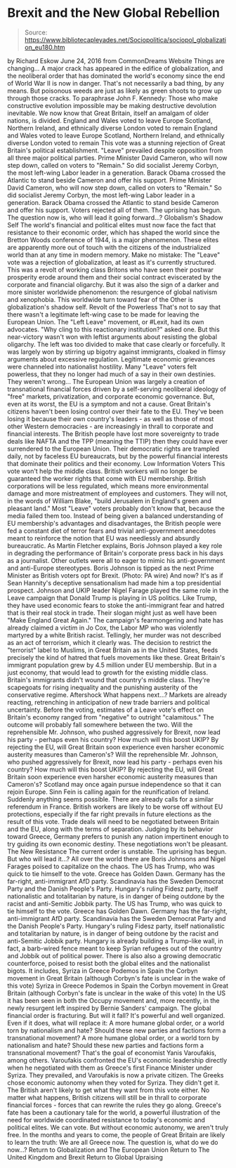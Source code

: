 # Brexit and the New Global Rebellion

> Source: https://www.bibliotecapleyades.net/Sociopolitica/sociopol_globalization_eu180.htm

by Richard Eskow June 24, 2016
from CommonDreams Website
Things are changing...
A major crack has appeared in the edifice of globalization, and the neoliberal order that has dominated the world's economy since the end of World War II is now in danger. That's not necessarily a bad thing, by any means. But poisonous weeds are just as likely as green shoots to grow up through those cracks.
To paraphrase John F. Kennedy:
Those who make constructive evolution impossible may be making destructive devolution inevitable.
We now know that Great Britain, itself an amalgam of older nations, is divided.
England and Wales voted to leave Europe Scotland, Northern Ireland, and ethnically diverse London voted to remain
England and Wales voted to leave Europe
Scotland, Northern Ireland, and ethnically diverse London voted to remain
This vote was a stunning rejection of Great Britain's political establishment.
"Leave" prevailed despite opposition from all three major political parties.
Prime Minister David Cameron, who will now step down, called on voters to "Remain." So did socialist Jeremy Corbyn, the most left-wing Labor leader in a generation. Barack Obama crossed the Atlantic to stand beside Cameron and offer his support.
Prime Minister David Cameron, who will now step down, called on voters to "Remain."
So did socialist Jeremy Corbyn, the most left-wing Labor leader in a generation.
Barack Obama crossed the Atlantic to stand beside Cameron and offer his support.
Voters rejected all of them. The uprising has begun.
The question now is, who will lead it going forward...?
Globalism's Shadow Self The world's financial and political elites must now face the fact that resistance to their economic order, which has shaped the world since the Bretton Woods conference of 1944, is a major phenomenon.
These elites are apparently more out of touch with the citizens of the industrialized world than at any time in modern memory. Make no mistake:
The "Leave" vote was a rejection of globalization, at least as it's currently structured.
This was a revolt of working class Britons who have seen their postwar prosperity erode around them and their social contract eviscerated by the corporate and financial oligarchy. But it was also the sign of a darker and more sinister worldwide phenomenon:
the resurgence of global nativism and xenophobia.
This worldwide turn toward fear of the Other is globalization's shadow self.
Revolt of the Powerless
That's not to say that there wasn't a legitimate left-wing case to be made for leaving the European Union.
The "Left Leave" movement, or #Lexit, had its own advocates.
"Why cling to this reactionary institution?" asked one.
But this near-victory wasn't won with leftist arguments about resisting the global oligarchy.
The left was too divided to make that case clearly or forcefully. It was largely won by stirring up bigotry against immigrants, cloaked in flimsy arguments about excessive regulation.
Legitimate economic grievances were channeled into nationalist hostility.
Many "Leave" voters felt powerless, that they no longer had much of a say in their own destinies. They weren't wrong...
The European Union was largely a creation of transnational financial forces driven by a self-serving neoliberal ideology of "free" markets, privatization, and corporate economic governance.
But, even at its worst, the EU is a symptom and not a cause.
Great Britain's citizens haven't been losing control over their fate to the EU. They've been losing it because their own country's leaders - as well as those of most other Western democracies - are increasingly in thrall to corporate and financial interests.
The British people have lost more sovereignty to trade deals like NAFTA and the TPP (meaning the TTIP) then they could have ever surrendered to the European Union.
Their democratic rights are trampled daily, not by faceless EU bureaucrats, but by the powerful financial interests that dominate their politics and their economy.
Low Information Voters
This vote won't help the middle class.
British workers will no longer be guaranteed the worker rights that come with EU membership. British corporations will be less regulated, which means more environmental damage and more mistreatment of employees and customers.
They will not, in the words of William Blake,
"build Jerusalem in England's green and pleasant land."
Most "Leave" voters probably don't know that, because the media failed them too.
Instead of being given a balanced understanding of EU membership's advantages and disadvantages, the British people were fed a constant diet of terror fears and trivial anti-government anecdotes meant to reinforce the notion that EU was needlessly and absurdly bureaucratic.
As Martin Fletcher explains, Boris Johnson played a key role in degrading the performance of Britain's corporate press back in his days as a journalist. Other outlets were all to eager to mimic his anti-government and anti-Europe stereotypes.
Boris Johnson is tipped as
the next Prime Minister as British voters opt for Brexit.
(Photo: PA wire)
And now? It's as if Sean Hannity's deceptive sensationalism had made him a top presidential prospect.
Johnson and UKIP leader Nigel Farage played the same role in the Leave campaign that Donald Trump is playing in US politics. Like Trump, they have used economic fears to stoke the anti-immigrant fear and hatred that is their real stock in trade.
Their slogan might just as well have been "Make England Great Again."
The campaign's fearmongering and hate has already claimed a victim in Jo Cox, the Labor MP who was violently martyred by a white British racist. Tellingly, her murder was not described as an act of terrorism, which it clearly was.
The decision to restrict the "terrorist" label to Muslims, in Great Britain as in the United States, feeds precisely the kind of hatred that fuels movements like these.
Great Britain's immigrant population grew by 4.5 million under EU membership. But in a just economy, that would lead to growth for the existing middle class. Britain's immigrants didn't wound that country's middle class.
They're scapegoats for rising inequality and the punishing austerity of the conservative regime.
Aftershock
What happens next...?
Markets are already reacting, retrenching in anticipation of new trade barriers and political uncertainty.
Before the voting, estimates of a Leave vote's effect on Britain's economy ranged from "negative" to outright "calamitous." The outcome will probably fall somewhere between the two.
Will the reprehensible Mr. Johnson, who pushed aggressively for Brexit, now lead his party - perhaps even his country? How much will this boost UKIP? By rejecting the EU, will Great Britain soon experience even harsher economic austerity measures than Cameron's?
Will the reprehensible Mr. Johnson, who pushed aggressively for Brexit, now lead his party - perhaps even his country?
How much will this boost UKIP?
By rejecting the EU, will Great Britain soon experience even harsher economic austerity measures than Cameron's?
Scotland may once again pursue independence so that it can rejoin Europe.
Sinn Fein is calling again for the reunification of Ireland. Suddenly anything seems possible. There are already calls for a similar referendum in France. British workers are likely to be worse off without EU protections, especially if the far right prevails in future elections as the result of this vote.
Trade deals will need to be negotiated between Britain and the EU, along with the terms of separation. Judging by its behavior toward Greece, Germany prefers to punish any nation impertinent enough to try guiding its own economic destiny.
These negotiations won't be pleasant.
The New Resistance
The current order is unstable. The uprising has begun.
But who will lead it...?
All over the world there are Boris Johnsons and Nigel Farages poised to capitalize on the chaos.
The US has Trump, who was quick to tie himself to the vote. Greece has Golden Dawn. Germany has the far-right, anti-immigrant AfD party. Scandinavia has the Sweden Democrat Party and the Danish People's Party. Hungary's ruling Fidesz party, itself nationalistic and totalitarian by nature, is in danger of being outdone by the racist and anti-Semitic Jobbik party.
The US has Trump, who was quick to tie himself to the vote.
Greece has Golden Dawn.
Germany has the far-right, anti-immigrant AfD party.
Scandinavia has the Sweden Democrat Party and the Danish People's Party.
Hungary's ruling Fidesz party, itself nationalistic and totalitarian by nature, is in danger of being outdone by the racist and anti-Semitic Jobbik party.
Hungary is already building a Trump-like wall, in fact, a barb-wired fence meant to keep Syrian refugees out of the country and Jobbik out of political power.
There is also also a growing democratic counterforce, poised to resist both the global elites and the nationalist bigots.
It includes,
Syriza in Greece Podemos in Spain the Corbyn movement in Great Britain (although Corbyn's fate is unclear in the wake of this vote)
Syriza in Greece
Podemos in Spain
the Corbyn movement in Great Britain (although Corbyn's fate is unclear in the wake of this vote)
In the US it has been seen in both the Occupy movement and, more recently, in the newly resurgent left inspired by Bernie Sanders' campaign.
The global financial order is fracturing. But will it fall? It's powerful and well organized.
Even if it does, what will replace it:
A more humane global order, or a world torn by nationalism and hate? Should these new parties and factions form a transnational movement?
A more humane global order, or a world torn by nationalism and hate?
Should these new parties and factions form a transnational movement?
That's the goal of economist Yanis Varoufakis, among others.
Varoufakis confronted the EU's economic leadership directly when he negotiated with them as Greece's first Finance Minister under Syriza. They prevailed, and Varoufakis is now a private citizen.
The Greeks chose economic autonomy when they voted for Syriza. They didn't get it. The British aren't likely to get what they want from this vote either. No matter what happens, British citizens will still be in thrall to corporate financial forces - forces that can rewrite the rules they go along.
Greece's fate has been a cautionary tale for the world, a powerful illustration of the need for worldwide coordinated resistance to today's economic and political elites.
We can vote. But without economic autonomy, we aren't truly free.
In the months and years to come, the people of Great Britain are likely to learn the truth:
We are all Greece now.
The question is, what do we do now...?
Return to Globalization and The European Union
Return to The United Kingdom and Brexit
Return to Global Upraising
